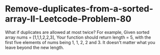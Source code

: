 # Remove-duplicates-from-a-sorted-array-II-Leetcode-Problem-80
What if duplicates are allowed at most twice?  For example, Given sorted array nums = [1,1,1,2,2,3],  Your function should return length = 5, with the first five elements of nums being 1, 1, 2, 2 and 3. It doesn't matter what you leave beyond the new length.
